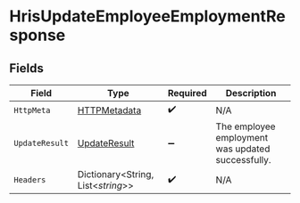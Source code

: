 # HrisUpdateEmployeeEmploymentResponse


## Fields

| Field                                                   | Type                                                    | Required                                                | Description                                             |
| ------------------------------------------------------- | ------------------------------------------------------- | ------------------------------------------------------- | ------------------------------------------------------- |
| `HttpMeta`                                              | [HTTPMetadata](../../Models/Components/HTTPMetadata.md) | :heavy_check_mark:                                      | N/A                                                     |
| `UpdateResult`                                          | [UpdateResult](../../Models/Components/UpdateResult.md) | :heavy_minus_sign:                                      | The employee employment was updated successfully.       |
| `Headers`                                               | Dictionary<String, List<*string*>>                      | :heavy_check_mark:                                      | N/A                                                     |